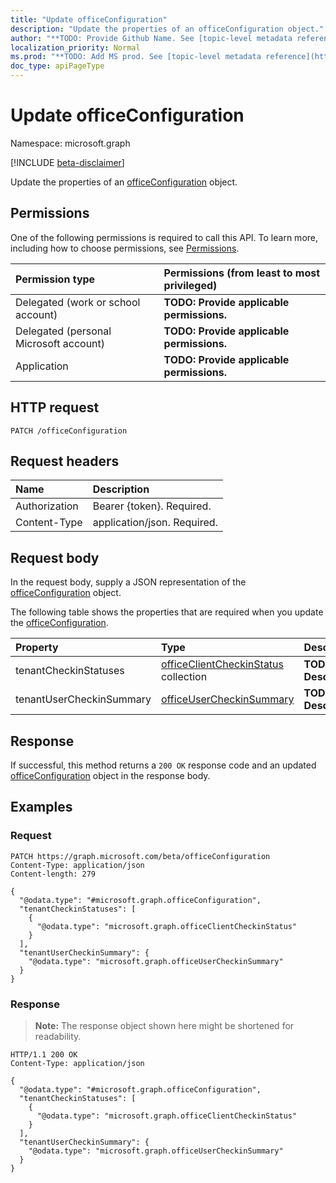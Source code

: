 ```yaml
---
title: "Update officeConfiguration"
description: "Update the properties of an officeConfiguration object."
author: "**TODO: Provide Github Name. See [topic-level metadata reference](https://msgo.azurewebsites.net/add/document/guidelines/metadata.html#topic-level-metadata)**"
localization_priority: Normal
ms.prod: "**TODO: Add MS prod. See [topic-level metadata reference](https://msgo.azurewebsites.net/add/document/guidelines/metadata.html#topic-level-metadata)**"
doc_type: apiPageType
---
```


# Update officeConfiguration
Namespace: microsoft.graph

[!INCLUDE [beta-disclaimer](../../includes/beta-disclaimer.md)]

Update the properties of an [officeConfiguration](../resources/officeconfiguration.md) object.

## Permissions
One of the following permissions is required to call this API. To learn more, including how to choose permissions, see [Permissions](/graph/permissions-reference).

|Permission type|Permissions (from least to most privileged)|
|:---|:---|
|Delegated (work or school account)|**TODO: Provide applicable permissions.**|
|Delegated (personal Microsoft account)|**TODO: Provide applicable permissions.**|
|Application|**TODO: Provide applicable permissions.**|

## HTTP request

<!-- {
  "blockType": "ignored"
}
-->
``` http
PATCH /officeConfiguration
```

## Request headers
|Name|Description|
|:---|:---|
|Authorization|Bearer {token}. Required.|
|Content-Type|application/json. Required.|

## Request body
In the request body, supply a JSON representation of the [officeConfiguration](../resources/officeconfiguration.md) object.

The following table shows the properties that are required when you update the [officeConfiguration](../resources/officeconfiguration.md).

|Property|Type|Description|
|:---|:---|:---|
|tenantCheckinStatuses|[officeClientCheckinStatus](../resources/officeclientcheckinstatus.md) collection|**TODO: Add Description**|
|tenantUserCheckinSummary|[officeUserCheckinSummary](../resources/officeusercheckinsummary.md)|**TODO: Add Description**|



## Response

If successful, this method returns a `200 OK` response code and an updated [officeConfiguration](../resources/officeconfiguration.md) object in the response body.

## Examples

### Request
<!-- {
  "blockType": "request",
  "name": "update_officeconfiguration"
}
-->
``` http
PATCH https://graph.microsoft.com/beta/officeConfiguration
Content-Type: application/json
Content-length: 279

{
  "@odata.type": "#microsoft.graph.officeConfiguration",
  "tenantCheckinStatuses": [
    {
      "@odata.type": "microsoft.graph.officeClientCheckinStatus"
    }
  ],
  "tenantUserCheckinSummary": {
    "@odata.type": "microsoft.graph.officeUserCheckinSummary"
  }
}
```


### Response
>**Note:** The response object shown here might be shortened for readability.
<!-- {
  "blockType": "response",
  "truncated": true
}
-->
``` http
HTTP/1.1 200 OK
Content-Type: application/json

{
  "@odata.type": "#microsoft.graph.officeConfiguration",
  "tenantCheckinStatuses": [
    {
      "@odata.type": "microsoft.graph.officeClientCheckinStatus"
    }
  ],
  "tenantUserCheckinSummary": {
    "@odata.type": "microsoft.graph.officeUserCheckinSummary"
  }
}
```

